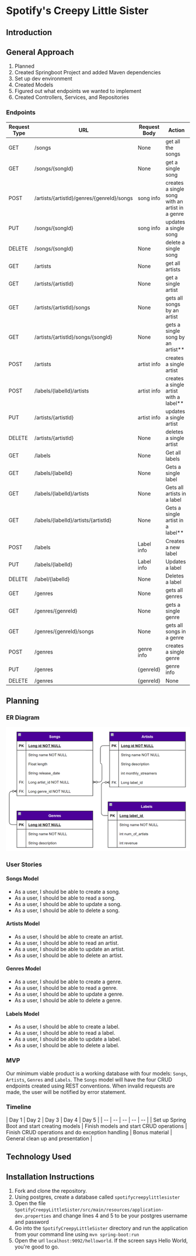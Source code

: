 # Spotify's Creepy Little Sister

## Introduction

## General Approach
1. Planned
2. Created Springboot Project and added Maven dependencies
3. Set up dev environment
4. Created Models
5. Figured out what endpoints we wanted to implement
6. Created Controllers, Services, and Repositories

### Endpoints
| Request Type | URL| Request Body | Action |
|--|--|--|--|
| GET | /songs | None | get all the songs |
| GET | /songs/{songId} | None | get a single song |
| POST | /artists/{artistId}/genres/{genreId}/songs | song info | creates a single song with an artist in a genre |
| PUT | /songs/{songId} | song info | updates a single song |
| DELETE | /songs/{songId} | None | delete a single song |
| GET | /artists | None | get all artists |
| GET | /artists/{artistId} | None | get a single artist |
| GET | /artists/{artistId}/songs | None | gets all songs by an artist |
| GET | /artists/{artistId}/songs/{songId} | None | gets a single song by an artist** |
| POST | /artists | artist info | creates a single artist |
| POST | /labels/{labelId}/artists | artist info | creates a single artist with a label** |
| PUT | /artists/{artistId} | artist info | updates a single artist |
| DELETE | /artists/{artistId} | None | deletes a single artist |
| GET | /labels | None | Get all labels |
| GET | /labels/{labelId} | None | Gets a single label |
| GET | /labels/{labelId}/artists | None | Gets all artists in a label |
| GET | /labels/{labelId}/artists/{artistId} | None | Gets a single artist in a label** |
| POST | /labels | Label info | Creates a new label |
| PUT | /labels/{labelId} | Label info | Updates a label |
| DELETE | /label/{labelId} | None | Deletes a label |
| GET | /genres | None | gets all genres |
| GET | /genres/{genreId} | None | gets a single genre |
| GET | /genres/{genreId}/songs | None | gets all songs in a genre |
| POST | /genres | genre info | creates a single genre |
| PUT | /genres|{genreId} | genre info | updates a single genre |
| DELETE | /genres|{genreId} | None | deletes a single genre |

## Planning

### ER Diagram

![](SpotifyCreepyLittleSister_Diagram2.png)

### User Stories

#### Songs Model

- As a user, I should be able to create a song.
- As a user, I should be able to read a song.
- As a user, I should be able to update a song.
- As a user, I should be able to delete a song.

#### Artists Model

- As a user, I should be able to create an artist.
- As a user, I should be able to read an artist.
- As a user, I should be able to update an artist.
- As a user, I should be able to delete an artist.

#### Genres Model

- As a user, I should be able to create a genre.
- As a user, I should be able to read a genre.
- As a user, I should be able to update a genre.
- As a user, I should be able to delete a genre.

#### Labels Model

- As a user, I should be able to create a label.
- As a user, I should be able to read a label.
- As a user, I should be able to update a label.
- As a user, I should be able to delete a label.

### MVP

Our minimum viable product is a working database with four models: `Songs`, `Artists`, `Genres` and `Labels`.
The `Songs` model will have the four CRUD endpoints created using REST conventions. When invalid requests are made, the
user will be notified by error statement.

### Timeline

| Day 1 | Day 2 | Day 3 | Day 4 | Day 5 | | -- | -- | -- | -- | -- | | Set up Spring Boot and start creating models |
Finish models and start CRUD operations | Finish CRUD operations and do exception handling | Bonus material | General
clean up and presentation |

## Technology Used

## Installation Instructions
1. Fork and clone the repository.
2. Using postgres, create a database called `spotifycreepylittlesister`
3. Open the file `SpotifyCreepyLittleSister/src/main/resources/application-dev.properties` and change lines 4 and 5 to be
   your postgres username and password
4. Go into the  `SpotifyCreepyLittleSister` directory and run the application from your command line using `mvn spring-boot:run`
5. Open the url `localhost:9092/helloworld`.  If the screen says Hello World, you're good to go. 
